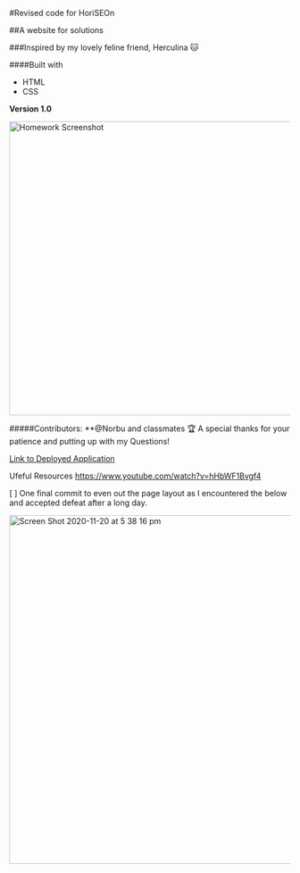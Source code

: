 #Revised code for HoriSEOn

##A website for solutions

###Inspired by my lovely feline friend, Herculina 🐱

####Built with
- HTML
- CSS

**Version 1.0**

<img width="527" alt="Homework Screenshot" src="https://user-images.githubusercontent.com/73615662/99756038-4b876d80-2b40-11eb-952b-5c889b1121b8.png">

#####Contributors: **@Norbu and classmates 🏆 A special thanks for your patience and putting up with my Questions! 

[Link to Deployed Application](https://ffakih5.github.io/Refactor/)

Ufeful Resources https://www.youtube.com/watch?v=hHbWF1Bvgf4

[ ] One final commit to even out the page layout as I encountered the below and accepted defeat after a long day. 

<img width="625" alt="Screen Shot 2020-11-20 at 5 38 16 pm" src="https://user-images.githubusercontent.com/73615662/99767635-77fab400-2b57-11eb-87f5-7e2fafba63fa.png">
